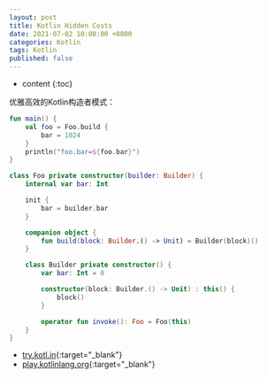 ```yaml
---
layout: post
title: Kotlin Hidden Costs
date: 2021-07-02 10:00:00 +0800
categories: Kotlin
tags: Kotlin
published: false
---
```


* content
{:toc}

优雅高效的Kotlin构造者模式：

```kotlin
fun main() {
    val foo = Foo.build {
        bar = 1024
    }
    println("foo.bar=${foo.bar}")
}

class Foo private constructor(builder: Builder) {
    internal var bar: Int

    init {
        bar = builder.bar
    }

    companion object {
        fun build(block: Builder.() -> Unit) = Builder(block)()
    }

    class Builder private constructor() {
        var bar: Int = 0

        constructor(block: Builder.() -> Unit) : this() {
            block()
        }

        operator fun invoke(): Foo = Foo(this)
    }
}
```

* [try.kotl.in](https://try.kotl.in/){:target="_blank"}
* [play.kotlinlang.org](https://play.kotlinlang.org/){:target="_blank"}

<!-- https://sites.google.com/a/athaydes.com/renato-athaydes/posts/kotlinshiddencosts-benchmarks -->